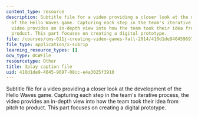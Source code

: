 ```yaml
---
content_type: resource
description: Subtitle file for a video providing a closer look at the development
  of the Hello Waves game. Capturing each step in the team's iterative process, the
  video provides an in-depth view into how the team took their idea from pitch to
  product. This part focuses on creating a digital prototype.
file: /courses/cms-611j-creating-video-games-fall-2014/410d1de94045969708cce4a3025f3910_lxpXowuUdKw.srt
file_type: application/x-subrip
learning_resource_types: []
ocw_type: OCWFile
resourcetype: Other
title: 3play caption file
uid: 410d1de9-4045-9697-08cc-e4a3025f3910
---
```

Subtitle file for a video providing a closer look at the development of the Hello Waves game. Capturing each step in the team's iterative process, the video provides an in-depth view into how the team took their idea from pitch to product. This part focuses on creating a digital prototype.

